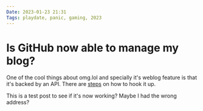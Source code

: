 ```yaml
---
Date: 2023-01-23 21:31
Tags: playdate, panic, gaming, 2023
---
```


# Is GitHub now able to manage my blog?

One of the cool things about omg.lol and specially it's weblog feature is that it's backed by an API. There are [steps](https://advent.weblog.lol/day-12) on how to hook it up. 

This is a test post to see if it's now working? Maybe I had the wrong address?